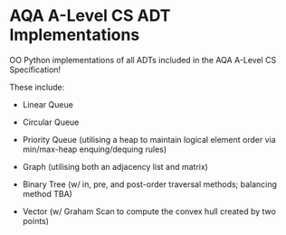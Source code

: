 # AQA A-Level CS ADT Implementations
OO Python implementations of all ADTs included in the AQA A-Level CS Specification!

These include:

- Linear Queue

- Circular Queue

- Priority Queue (utilising a heap to maintain logical element order via min/max-heap enquing/dequing rules)

- Graph (utilising both an adjacency list and matrix)

- Binary Tree (w/ in, pre, and post-order traversal methods; balancing method TBA)

- Vector (w/ Graham Scan to compute the convex hull created by two points)
